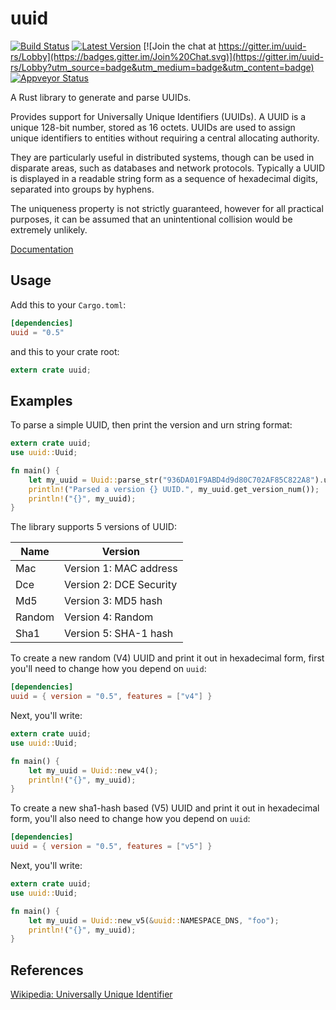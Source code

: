 uuid
====

[![Build Status](https://travis-ci.org/uuid-rs/uuid.svg?branch=master)](https://travis-ci.org/uuid-rs/uuid) [![Latest Version](https://img.shields.io/crates/v/uuid.svg)](https://crates.io/crates/uuid) [![Join the chat at https://gitter.im/uuid-rs/Lobby](https://badges.gitter.im/Join%20Chat.svg)](https://gitter.im/uuid-rs/Lobby?utm_source=badge&utm_medium=badge&utm_content=badge) [![Appveyor Status](https://ci.appveyor.com/api/projects/status/github/uuid-rs/uuid?branch=master&svg=true)](https://ci.appveyor.com/project/KodrAus/uuid)

A Rust library to generate and parse UUIDs.

Provides support for Universally Unique Identifiers (UUIDs). A UUID is a unique
128-bit number, stored as 16 octets. UUIDs are used to assign unique identifiers
to entities without requiring a central allocating authority.

They are particularly useful in distributed systems, though can be used in
disparate areas, such as databases and network protocols. Typically a UUID is
displayed in a readable string form as a sequence of hexadecimal digits,
separated into groups by hyphens.

The uniqueness property is not strictly guaranteed, however for all practical
purposes, it can be assumed that an unintentional collision would be extremely
unlikely.

[Documentation](https://doc.rust-lang.org/uuid)

## Usage

Add this to your `Cargo.toml`:

```toml
[dependencies]
uuid = "0.5"
```

and this to your crate root:

```rust
extern crate uuid;
```

## Examples

To parse a simple UUID, then print the version and urn string format:

```rust
extern crate uuid;
use uuid::Uuid;

fn main() {
    let my_uuid = Uuid::parse_str("936DA01F9ABD4d9d80C702AF85C822A8").unwrap();
    println!("Parsed a version {} UUID.", my_uuid.get_version_num());
    println!("{}", my_uuid);
}
```

The library supports 5 versions of UUID:

Name     | Version
---------|----------
Mac      | Version 1: MAC address
Dce      | Version 2: DCE Security
Md5      | Version 3: MD5 hash
Random   | Version 4: Random
Sha1     | Version 5: SHA-1 hash

To create a new random (V4) UUID and print it out in hexadecimal form, first
you'll need to change how you depend on `uuid`:

```toml
[dependencies]
uuid = { version = "0.5", features = ["v4"] }
```

Next, you'll write:

```rust
extern crate uuid;
use uuid::Uuid;

fn main() {
    let my_uuid = Uuid::new_v4();
    println!("{}", my_uuid);
}
```

To create a new sha1-hash based (V5) UUID and print it out in hexadecimal form,
you'll also need to change how you depend on `uuid`:

```toml
[dependencies]
uuid = { version = "0.5", features = ["v5"] }
```

Next, you'll write:

```rust
extern crate uuid;
use uuid::Uuid;

fn main() {
    let my_uuid = Uuid::new_v5(&uuid::NAMESPACE_DNS, "foo");
    println!("{}", my_uuid);
}
```

## References

[Wikipedia: Universally Unique Identifier](https://en.wikipedia.org/wiki/Universally_unique_identifier)
